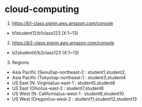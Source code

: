 # cloud-computing

1. https://b1-class.signin.aws.amazon.com/console
- b1student12/b1class123 (X:1~13)

2. https://b2-class.signin.aws.amazon.com/console
- b2studentX/b2class123 (X:1~13)

3. Regions
- Asia Pacific (Seoul)ap-northeast-2 : student1,student2,
- Asia Pacific (Tokyo)ap-northeast-1 : student3,student4
- US East (N. Virginia)us-east-1 : student5,student6
- US East (Ohio)us-east-2 : student7,student8
- US West (N. California)us-west-1 : student9,student10
- US West (Oregon)us-west-2 : student11,student12,student13
